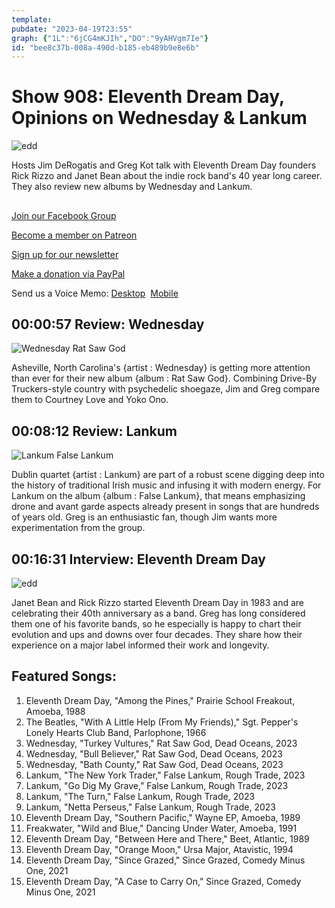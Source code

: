 ```yaml
---
template: 
pubdate: "2023-04-19T23:55"
graph: {"1L":"6jCG4mKJIh","DO":"9yAHVgm7Ie"}
id: "bee8c37b-008a-490d-b185-eb489b9e8e6b"
---
```






# Show 908: Eleventh Dream Day, Opinions on Wednesday & Lankum

![edd](https://static.soundopinions.org/images/2023/edd.jpeg)

Hosts Jim DeRogatis and Greg Kot talk with Eleventh Dream Day founders Rick Rizzo and Janet Bean about the indie rock band's 40 year long career. They also review new albums by Wednesday and Lankum. 



## 

[Join our Facebook Group](https://bit.ly/3sivr9T)

[Become a member on Patreon](https://bit.ly/3slWZvc)

[Sign up for our newsletter](https://bit.ly/3eEvRnG)

[Make a donation via PayPal](https://bit.ly/3dmt9lU)

Send us a Voice Memo: [Desktop](bit.ly/2RyD5Ah)  [Mobile](sayhi.chat/soundops)



## 00:00:57 Review: Wednesday

![Wednesday Rat Saw God](https://static.soundopinions.org/assets/908/1L1.jpg)

Asheville, North Carolina's {artist : Wednesday} is getting more attention than ever for their new album {album : Rat Saw God}. Combining Drive-By Truckers-style country with psychedelic shoegaze, Jim and Greg compare them to Courtney Love and Yoko Ono.



## 00:08:12 Review: Lankum

![Lankum False Lankum](https://static.soundopinions.org/assets/908/DO1.jpg)

Dublin quartet {artist : Lankum} are part of a robust scene digging deep into the history of traditional Irish music and infusing it with modern energy. For Lankum on the album {album : False Lankum}, that means emphasizing drone and avant garde aspects already present in songs that are hundreds of years old. Greg is an enthusiastic fan, though Jim wants more experimentation from the group.



## 00:16:31 Interview: Eleventh Dream Day

![edd](https://static.soundopinions.org/images/2023/edd.jpeg)

Janet Bean and Rick Rizzo started Eleventh Dream Day in 1983 and are celebrating their 40th anniversary as a band. Greg has long considered them one of his favorite bands, so he especially is happy to chart their evolution and ups and downs over four decades. They share how their experience on a major label informed their work and longevity.



## Featured Songs:

1. Eleventh Dream Day, "Among the Pines," Prairie School Freakout, Amoeba, 1988
2. The Beatles, "With A Little Help (From My Friends)," Sgt. Pepper's Lonely Hearts Club Band, Parlophone, 1966
3. Wednesday, "Turkey Vultures," Rat Saw God, Dead Oceans, 2023
4. Wednesday, "Bull Believer," Rat Saw God, Dead Oceans, 2023
5. Wednesday, "Bath County," Rat Saw God, Dead Oceans, 2023
6. Lankum, "The New York Trader," False Lankum, Rough Trade, 2023
7. Lankum, "Go Dig My Grave," False Lankum, Rough Trade, 2023
8. Lankum, "The Turn," False Lankum, Rough Trade, 2023
9. Lankum, "Netta Perseus," False Lankum, Rough Trade, 2023
10. Eleventh Dream Day, "Southern Pacific," Wayne EP, Amoeba, 1989
11. Freakwater, "Wild and Blue," Dancing Under Water, Amoeba, 1991
12. Eleventh Dream Day, "Between Here and There," Beet, Atlantic, 1989
13. Eleventh Dream Day, "Orange Moon," Ursa Major, Atavistic, 1994
14. Eleventh Dream Day, "Since Grazed," Since Grazed, Comedy Minus One, 2021
15. Eleventh Dream Day, "A Case to Carry On," Since Grazed, Comedy Minus One, 2021